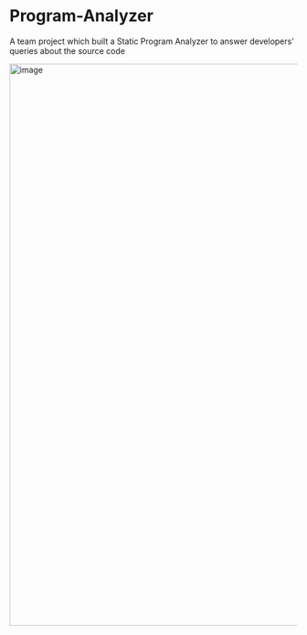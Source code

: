 # Program-Analyzer

A team project which built a Static Program Analyzer to answer developers' queries about the source code

<img width="984" alt="image" src="https://user-images.githubusercontent.com/43290909/159134883-a4d71cec-1700-416f-9296-2c8b8c67ee58.png">
